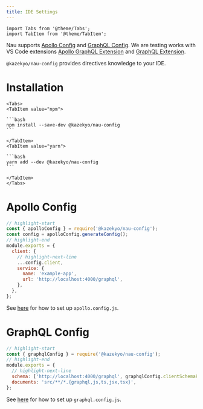 ```yaml
---
title: IDE Settings
---
```



```mdx-code-block
import Tabs from '@theme/Tabs';
import TabItem from '@theme/TabItem';
```


Nau supports [Apollo Config](https://www.apollographql.com/docs/devtools/apollo-config/) and [GraphQL Config](https://www.graphql-config.com/). We are testing works with VS Code extensions [Apollo GraphQL Extension](https://marketplace.visualstudio.com/items?itemName=apollographql.vscode-apollo) and [GraphQL Extension](https://marketplace.visualstudio.com/items?itemName=GraphQL.vscode-graphql).

`@kazekyo/nau-config` provides directives knowledge to your IDE.

# Installation
````mdx-code-block
<Tabs>
<TabItem value="npm">

```bash
npm install --save-dev @kazekyo/nau-config
```

</TabItem>
<TabItem value="yarn">

```bash
yarn add --dev @kazekyo/nau-config
```

</TabItem>
</Tabs>
````


# Apollo Config
```js title="apollo.config.js"
// highlight-start
const { apolloConfig } = require('@kazekyo/nau-config');
const config = apolloConfig.generateConfig();
// highlight-end
module.exports = {
  client: {
    // highlight-next-line
    ...config.client,
    service: {
      name: 'example-app',
      url: 'http://localhost:4000/graphql',
    },
  },
};
```

See [here](https://www.apollographql.com/docs/devtools/editor-plugins/) for how to set up `apollo.config.js`.

# GraphQL Config
```js title="graphql.config.js"
// highlight-start
const { graphqlConfig } = require('@kazekyo/nau-config');
// highlight-end
module.exports = {
  // highlight-next-line
  schema: ['http://localhost:4000/graphql', graphqlConfig.clientSchemaPath],
  documents: 'src/**/*.{graphql,js,ts,jsx,tsx}',
};
```

See [here](https://www.graphql-config.com/docs/user/user-introduction) for how to set up `graphql.config.js`.
